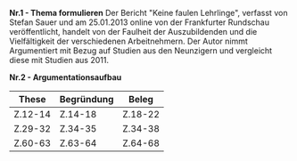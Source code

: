 **Nr.1 - Thema formulieren**
Der Bericht "Keine faulen Lehrlinge", verfasst von Stefan Sauer und am 25.01.2013 online von der Frankfurter Rundschau veröffentlicht, handelt von der Faulheit der Auszubildenden und die Vielfältigkeit der verschiedenen Arbeitnehmern.
Der Autor nimmt Argumentiert mit Bezug auf Studien aus den Neunzigern und vergleicht diese mit Studien aus 2011.

**Nr.2 - Argumentationsaufbau**

| These   | Begründung | Beleg   |
| ------- | ---------- | ------- |
| Z.12-14 | Z.14-18    | Z.18-22 |
| Z.29-32 | Z.34-35    | Z.34-38 |
| Z.60-63 | Z.63-64    | Z.64-68 |

